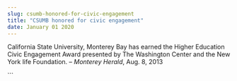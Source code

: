```yaml
---
slug: csumb-honored-for-civic-engagement
title: "CSUMB honored for civic engagement"
date: January 01 2020
---
```


 
<p>
  California State University, Monterey Bay has earned the Higher Education
  Civic Engagement Award presented by The Washington Center and the New York
  life Foundation. – <em>Monterey Herald</em>, Aug. 8, 2013
</p>
```
